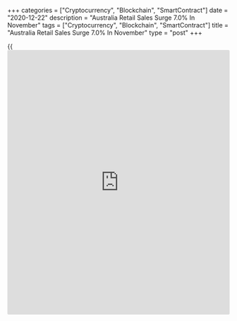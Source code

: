 +++
categories = ["Cryptocurrency", "Blockchain", "SmartContract"]
date = "2020-12-22"
description = "Australia Retail Sales Surge 7.0% In November"
tags = ["Cryptocurrency", "Blockchain", "SmartContract"]
title = "Australia Retail Sales Surge 7.0% In November"
type = "post"
+++

{{<iframe id="large-banner" src="https://www.bounty.group/#slide=21.0" width="100%" height="600" scrolling="no" style="border: 0px solid rgb(216, 221, 230); border-radius: 3px;">}}

The total value of retail sales in Australia spiked a seasonally
adjusted 7.0 percent on month in November, the Australian Bureau of
Statistics said on Tuesday - coming in at A$31.623 billion.

That blew away expectations for a decline of 0.6 percent following the
1.4 percent increase in October.

By industry, Household goods led the rises (13 percent), impacted by a
full month of trade in Victorian stores, a successful Black Friday sales
period, and new product releases in the Electrical and electronic goods
subgroup.

Monthly rises were also significant in Clothing, footwear and personal
accessory retailing, Department stores, Other retailing, and Cafes,
restaurants and takeaway food services.

On a yearly basis, retail sales jumped 13.2 percent.

For comments and feedback [contact](https://www.playgroundfx.com/contact/): editorial@rtt[news](https://www.letsplayfx.com/blog/forex-news-website/).com

[Economic News][1]

 **What parts of the world are seeing the best (and worst) economic
performances lately? Click[here][2] to check out our [Econ Scorecard][2]
and find out! See up-to-the-moment [ranking](https://www.playgroundfx.com/blog/crypto-exchange-ranking/)s for the best and worst
performers in [GDP][3], [unemployment rate][4], [inflation][2] and much
more.**

   1. www.rtt[news](https://www.letsplayfx.com/blog/forex-news-website/).com/Content/EconomicNews.aspx
   2. www.rtt[news](https://www.letsplayfx.com/blog/forex-news-website/).com/economic-scorecard/world-rank/CPI/highest-performance.aspx
   3. www.rtt[news](https://www.letsplayfx.com/blog/forex-news-website/).com/economic-scorecard/world-rank/GDP/highest-performance.aspx
   4. www.rtt[news](https://www.letsplayfx.com/blog/forex-news-website/).com/economic-scorecard/world-rank/unemployment-rate/lowest-performance.aspx